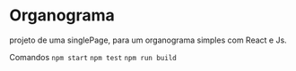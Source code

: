 
# Organograma
projeto de uma singlePage, para um organograma simples com React e Js.

Comandos
`npm start`
`npm test`
`npm run build`